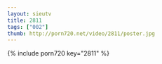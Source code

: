 ```yaml
--- 
layout: sieutv
title: 2811
tags: ["002"]
thumb: http://porn720.net/video/2811/poster.jpg
---
```

{% include porn720 key="2811" %} 
